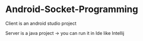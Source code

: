 # Android-Socket-Programming

Client is an android studio project

Server is a java project -> you can run it in Ide like Intellij
